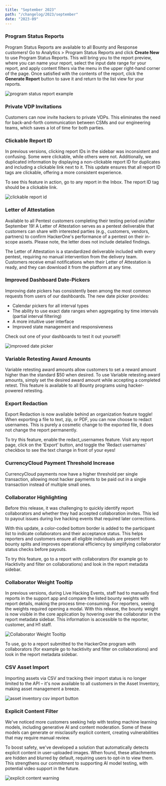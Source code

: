 ```yaml
---
title: "September 2023"
path: "/changelog/2023/september"
date: "2023-09"
---
```


### Program Status Reports
Program Status Reports are available to all Bounty and Response customers! Go to Analytics > Program Status Reports and click **Create New** to use Program Status Reports. This will bring you to the report preview, where you can name your report, select the input date range for your report, and apply content filters via the menu in the upper right-hand corner of the page. Once satisfied with the contents of the report, click the **Generate Report** button to save it and return to the list view for your reports. 

![program status report example](/images/program-status-report.png)

### Private VDP Invitations
Customers can now invite hackers to private VDPs. This eliminates the need for back-and-forth communication between CSMs and our engineering teams, which saves a lot of time for both parties. 

### Clickable Report ID
In previous versions, clicking report IDs in the sidebar was inconsistent and confusing. Some were clickable, while others were not. Additionally, we duplicated information by displaying a non-clickable report ID for duplicates and including a clickable link next to it. This update ensures that all report ID tags are clickable, offering a more consistent experience.

To see this feature in action, go to any report in the Inbox. The report ID tag should be a clickable link.

![clickable report id](/images/clickable-report-id.png)

### Letter of Attestation 
Available to all Pentest customers completing their testing period on/after September 19!
A Letter of Attestation serves as a pentest deliverable that customers can share with interested parties (e.g., customers, vendors, partners) to confirm HackerOne's performance of a pentest on their in-scope assets. Please note, the letter does not include detailed findings.

The Letter of Attestation is a standardized deliverable included with every pentest, requiring no manual intervention from the delivery team. Customers receive email notifications when their Letter of Attestation is ready, and they can download it from the platform at any time.

### Improved Dashboard Date-Pickers
Improving date pickers has consistently been among the most common requests from users of our dashboards. 
The new date picker provides:
* Calendar pickers for all interval types
* The ability to use exact date ranges when aggregating by time intervals (partial interval filtering)
* A more intuitive user interface
* Improved state management and responsiveness

Check out one of your dashboards to test it out yourself!

![improved date picker](/images/new-date-picker.png)

### Variable Retesting Award Amounts
Variable retesting award amounts allow customers to set a reward amount higher than the standard $50 when desired. To use Variable retesting award amounts, simply set the desired award amount while accepting a completed retest. This feature is available to all Bounty programs using hacker-powered retesting.

### Export Redaction
Export Redaction is now available behind an organization feature toggle!
When exporting a file to text, zip, or PDF, you can now choose to redact usernames. This is purely a cosmetic change to the exported file, it does not change the report permanently. 

To try this feature, enable the redact_usernames feature. Visit any report page, click on the 'Export' button, and toggle the 'Redact usernames' checkbox to see the text change in front of your eyes!

### CurrencyCloud Payment Threshold Increase
CurrencyCloud payments now have a higher threshold per single transaction, allowing most hacker payments to be paid out in a single transaction instead of multiple small ones. 

### Collaborator Highlighting
Before this release, it was challenging to quickly identify report collaborators and whether they had accepted collaboration invites. This led to payout issues during live hacking events that required later corrections.

With this update, a color-coded bottom border is added to the participant list to indicate collaborators and their acceptance status. This helps reporters and customers ensure all eligible individuals are present for bounty splits and improves operational efficiency by simplifying collaborator status checks before payouts.

To try this feature, go to a report with collaborators (for example go to Hacktivity and filter on collaborations) and look in the report metadata sidebar.

### Collaborator Weight Tooltip
In previous versions, during Live Hacking Events, staff had to manually find reports in the support app and compare the listed bounty weights with report details, making the process time-consuming. For reporters, seeing the weights required opening a modal. With this release, the bounty weight is now visible in the core application by hovering over the collaborator in the report metadata sidebar. This information is accessible to the reporter, customer, and H1 staff.

![Collaborator Weight Tooltip](/images/collaborator-weight.png)

To use, go to a report submitted to the HackerOne program with collaborators (for example go to hacktivity and filter on collaborations) and look in the report metadata sidebar.

### CSV Asset Import
Importing assets via CSV and tracking their import status is no longer limited to the API – it's now available to all customers in the Asset Inventory, making asset management a breeze.

![asset inventory csv import button](/images/asset-inventory-csv.png)

### Explicit Content Filter
We've noticed more customers seeking help with testing machine learning models, including generative AI and content moderation. Some of these models can generate or misclassify explicit content, creating vulnerabilities that may require manual review.

To boost safety, we've developed a solution that automatically detects explicit content in user-uploaded images. When found, these attachments are hidden and blurred by default, requiring users to opt-in to view them. This strengthens our commitment to supporting AI model testing, with potential video support in the future. 

![explicit content warning](/images/explicit-filter.png)

